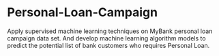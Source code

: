 # Personal-Loan-Campaign
Apply supervised machine learning techniques on MyBank personal loan campaign data set. And develop machine learning algorithm models to predict the potential list of bank customers who requires Personal Loan.

